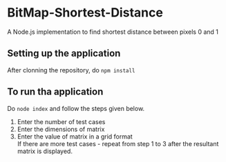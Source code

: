 # BitMap-Shortest-Distance
A Node.js implementation to find shortest distance between pixels 0 and 1

## Setting up the application
After clonning the repository, do `npm install`

## To run tha application
Do `node index` and follow the steps given below. <br>
1) Enter the number of test cases <br>
2) Enter the dimensions of matrix <br>
3) Enter the value of matrix in a grid format <br>
If there are more test cases - repeat from step 1 to 3 after the resultant matrix is displayed.
